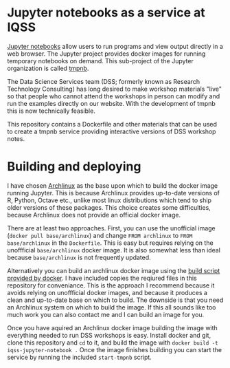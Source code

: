 Jupyter notebooks as a service at IQSS
======================================

[Jupyter notebooks](http://jupyter.org/) allow users to run programs and view output directly in a web browser. The Jupyter project provides docker images for running temporary notebooks on demand. This sub-project of the Jupyter organization is called [tmpnb](https://github.com/jupyter/tmpnb). 

 The Data Science Services team (DSS; formerly known as Research Technology Consulting) has long desired to make workshop materials "live" so that people who cannot attend the workshops in person can modify and run the examples directly on our website. With the development of tmpnb this is now technically feasible.
 
 This repository contains a Dockerfile and other materials that can be used to create a tmpnb service providing interactive versions of DSS workshop notes.

Building and deploying
======================

I have chosen [Archlinux](http://www.archlinux.org) as the base upon which to build the docker image running Jupyter. This is because Archlinux provides up-to-date versions of R, Python, Octave etc., unlike most linux distributions which tend to ship older versions of these packages. This choice creates some difficulties, because Archlinux does not provide an official docker image. 

There are at least two approaches. First, you can use the unofficial image (`docker pull base/archlinux`) and change `FROM archlinux` to `FROM base/archlinux` in the `Dockerfile`. This is easy but requires relying on the unoffficial `base/archlinux` docker image. It is also somewhat less than ideal because `base/archlinux` is not frequently updated.

Alternatively you can build an archlinux docker image using the [build script provided by docker](https://github.com/docker/docker/tree/master/contrib). I have included copies the reqiured files in this repository for conveniance. This is the approach I recommend because it avoids relying on unoffficial docker images, and because it produces a clean and up-to-date base on which to build. The downside is that you need an Archlinux system on which to build the image. If this all sounds like too much work you can also contact me and I can build an image for you.

Once you have aquired an Archlinux docker image building the image with everything needed to run DSS workshops is easy. Install docker and git, clone this repository and `cd` to it, and build the image with `docker build -t iqss-jupyter-notebook .` Once the image finishes building you can start the service by running the included `start-tmpnb` script.


